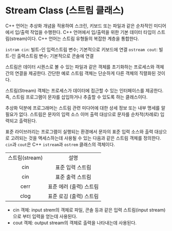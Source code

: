 #  Stream Class (스트림 클래스)

C++ 언어는 추상화 개념을 적용하여 스크린, 키보드 또는 파일과 같은 순차적인 미디어에서 입/출력 작업을 수행한다. 
C++ 언어에서 입/출력을 위한 기본 데이터 타입이 스트림(stream)이다. C++ 언어는 스트림 유형들의 복잡한 계층을 통합한다. 

```istram cin```: 빌트-인 입력스트림 변수; 기본적으로 키보드에 연결 
```ostream cout```: 빌트-인 출력스트림 변수; 기본적으로 콘솔에 연결

스트림은 데이터 시퀀스로 볼 수 있는 파일과 같은 객체를 초기화하는 프로세스와 객체 간의 연결을 제공한다. 
간단한 예로 스트림 객체는 단순하게 다른 객체의 직렬화된 것이다. 

스트림(Stream) 객체는 프로세스가 데이터에 접근할 수 있는 인터페이스를 제공한다. 즉, 스트림 프로그램이 문자를 삽입하거나 추출할 수 있도록 하는 클래스이다. 

추상화 덕분에 프로그래머는 스트림 관련 미다어에 대한 상세 정보 또는 내부 명세를 알 필요가 없다. 
스트림은 문자의 입력 소스 이머 출력 대상으로 문자를 순차적(차례로) 입력되고 출력된다. 

표준 라이브러리는 프로그램이 실행되는 환경에서 문자의 표준 입력 소스와 출력 대상으로 고려되는 것을 액세스하는데 사용될 수 있는 
다음과 같은 스트림 객체를 정의한다. 
``cin``과 ``cout``은 C++ ``istream``과 ``ostrem`` 클래스의 객체이다. 

<table align = "center">
<tr align = "center"><td>스트림(stream)</td><td>설명</td></tr>
<tr align = "center"><td>cin</td><td>표준 입력 스트림</td></tr>
<tr align = "center"><td>cin</td><td>표준 출력 스트림</td></tr>
<tr align = "center"><td>cerr</td><td>표준 에러 (출력) 스트림</td></tr>
<tr align = "center"><td>clog</td><td>표준 로깅 (출력) 스트림</td></tr>
</table>

* cin 객체: input strem의 객체로 파일, 콘솔 등과 같은 입력 스트림(input stream)으로 부터 입력을 얻는데 사용된다. 
* cout 객체: output stream의 객체로 출력을 나타내는데 사용된다. 



